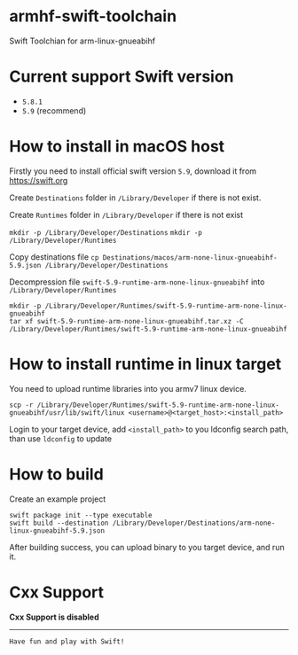 # armhf-swift-toolchain
Swift Toolchian for arm-linux-gnueabihf

# Current support Swift version

* `5.8.1`
* `5.9` (recommend)

# How to install in macOS host

Firstly you need to install official swift version `5.9`, download it from https://swift.org

Create `Destinations` folder in `/Library/Developer` if there is not exist.

Create `Runtimes` folder in `/Library/Developer` if there is not exist

`mkdir -p /Library/Developer/Destinations`
`mkdir -p /Library/Developer/Runtimes`

Copy destinations file
`cp Destinations/macos/arm-none-linux-gnueabihf-5.9.json /Library/Developer/Destinations`

Decompression file `swift-5.9-runtime-arm-none-linux-gnueabihf` into `/Library/Developer/Runtimes` 

```
mkdir -p /Library/Developer/Runtimes/swift-5.9-runtime-arm-none-linux-gnueabihf
tar xf swift-5.9-runtime-arm-none-linux-gnueabihf.tar.xz -C /Library/Developer/Runtimes/swift-5.9-runtime-arm-none-linux-gnueabihf
```

# How to install runtime in linux target

You need to upload runtime libraries into you armv7 linux device.
```
scp -r /Library/Developer/Runtimes/swift-5.9-runtime-arm-none-linux-gnueabihf/usr/lib/swift/linux <username>@<target_host>:<install_path>

```

Login to your target device, add `<install_path>` to you ldconfig search path, than use `ldconfig` to update


# How to build

Create an example project

```
swift package init --type executable
swift build --destination /Library/Developer/Destinations/arm-none-linux-gnueabihf-5.9.json
```

After building success, you can upload binary to you target device, and run it.


# Cxx Support

**Cxx Support is disabled**



--------------
`Have fun and play with Swift!`
